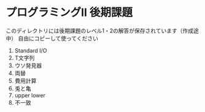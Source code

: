 # プログラミングⅡ 後期課題

このディレクトリには後期課題のレベル1・2の解答が保存されています（作成途中）
自由にコピーして使ってください

1. Standard I/O
2. T文字列
3. ウソ発見器
4. 両替
5. 費用計算
6. 兎と亀
7. upper lower
8. 不一致
